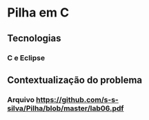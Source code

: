 # Pilha em C

## Tecnologias 

### C e Eclipse

## Contextualização do problema 

### Arquivo https://github.com/s-s-silva/Pilha/blob/master/lab06.pdf
